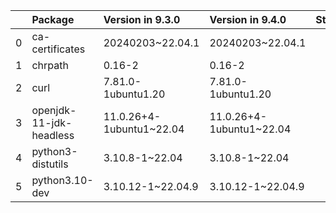 <!-- markdown-link-check-disable -->

|    | Package                 | Version in 9.3.0         | Version in 9.4.0         | Status   |
|---:|:------------------------|:-------------------------|:-------------------------|:---------|
|  0 | ca-certificates         | 20240203~22.04.1         | 20240203~22.04.1         |          |
|  1 | chrpath                 | 0.16-2                   | 0.16-2                   |          |
|  2 | curl                    | 7.81.0-1ubuntu1.20       | 7.81.0-1ubuntu1.20       |          |
|  3 | openjdk-11-jdk-headless | 11.0.26+4-1ubuntu1~22.04 | 11.0.26+4-1ubuntu1~22.04 |          |
|  4 | python3-distutils       | 3.10.8-1~22.04           | 3.10.8-1~22.04           |          |
|  5 | python3.10-dev          | 3.10.12-1~22.04.9        | 3.10.12-1~22.04.9        |          |